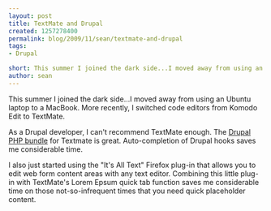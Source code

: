 ```yaml
---
layout: post
title: TextMate and Drupal
created: 1257278400
permalink: blog/2009/11/sean/textmate-and-drupal
tags:
- Drupal

short: This summer I joined the dark side...I moved away from using an Ubuntu laptop to a MacBook. More recently, I switched code editors from Komodo Edit to TextMate.
author: sean
---
```

<p>This summer I joined the dark side...I moved away from using an Ubuntu laptop to a MacBook. More recently, I switched code editors from Komodo Edit to TextMate.</p>
<p>As a Drupal developer, I can't recommend TextMate enough. The <a href="http://drupal.org/project/textmate" target="_blank">Drupal PHP bundle</a> for Textmate is great. Auto-completion of Drupal hooks saves me considerable time.</p>

<p>I also just started using the "It's All Text" Firefox plug-in that allows you to edit web form content areas with any text editor. Combining this little plug-in with TextMate's Lorem Epsum quick tab function saves me considerable time on those not-so-infrequent times that you need quick placeholder content.</p>
